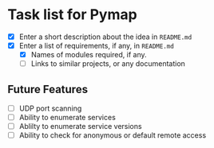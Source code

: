 # Task list for Pymap

- [x] Enter a short description about the idea in `README.md`
- [x] Enter a list of requirements, if any, in `README.md`
    - [x] Names of modules required, if any.
    - [ ] Links to similar projects, or any documentation

## Future Features
- [ ] UDP port scanning
- [ ] Ability to enumerate services
- [ ] Ablilty to enumerate service versions
- [ ] Ability to check for anonymous or default remote access